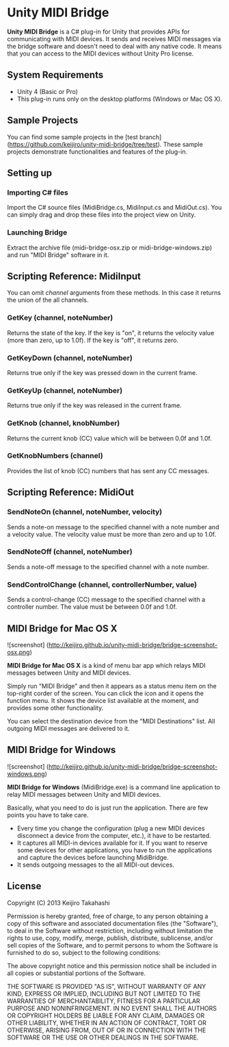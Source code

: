 Unity MIDI Bridge
=================

**Unity MIDI Bridge** is a C# plug-in for Unity that provides APIs for
communicating with MIDI devices. It sends and receives MIDI messages via the
bridge software and doesn't need to deal with any native code. It means that
you can access to the MIDI devices without Unity Pro license.

System Requirements
-------------------

- Unity 4 (Basic or Pro)
- This plug-in runs only on the desktop platforms (Windows or Mac OS X).

Sample Projects
---------------

You can find some sample projects in the [test branch]
(https://github.com/keijiro/unity-midi-bridge/tree/test). These sample projects
demonstrate functionalities and features of the plug-in.

Setting up
----------

### Importing C# files

Import the C# source files (MidiBridge.cs, MidiInput.cs and MidiOut.cs). You
can simply drag and drop these files into the project view on Unity.

### Launching Bridge

Extract the archive file (midi-bridge-osx.zip or midi-bridge-windows.zip) and
run "MIDI Bridge" software in it.

Scripting Reference: MidiInput
------------------------------

You can omit *channel* arguments from these methods. In this case it returns
the union of the all channels.

### GetKey (channel, noteNumber)

Returns the state of the key. If the key is "on", it returns the velocity value
(more than zero, up to 1.0f). If the key is "off", it returns zero.

### GetKeyDown (channel, noteNumber)

Returns true only if the key was pressed down in the current frame.

### GetKeyUp (channel, noteNumber)

Returns true only if the key was released in the current frame.

### GetKnob (channel, knobNumber)

Returns the current knob (CC) value which will be between 0.0f and 1.0f.

### GetKnobNumbers (channel)

Provides the list of knob (CC) numbers that has sent any CC messages.

Scripting Reference: MidiOut
----------------------------

### SendNoteOn (channel, noteNumber, velocity)

Sends a note-on message to the specified channel with a note number and a
velocity value. The velocity value must be more than zero and up to 1.0f.

### SendNoteOff (channel, noteNumber)

Sends a note-off message to the specified channel with a note number.

### SendControlChange (channel, controllerNumber, value)

Sends a control-change (CC) message to the specified channel with a controller
number. The value must be between 0.0f and 1.0f.

MIDI Bridge for Mac OS X
------------------------

![screenshot]
(http://keijiro.github.io/unity-midi-bridge/bridge-screenshot-osx.png)

**MIDI Bridge for Mac OS X** is a kind of menu bar app which relays MIDI
messages between Unity and MIDI devices.

Simply run "MIDI Bridge" and then it appears as a status menu item on the
top-right corder of the screen. You can click the icon and it opens the
function menu. It shows the device list available at the moment, and provides
some other functionality.

You can select the destination device from the "MIDI Destinations" list. All
outgoing MIDI messages are delivered to it.

MIDI Bridge for Windows
-----------------------

![screenshot]
(http://keijiro.github.io/unity-midi-bridge/bridge-screenshot-windows.png)

**MIDI Bridge for Windows** (MidiBridge.exe) is a command line application to
relay MIDI messages between Unity and MIDI devices.

Basically, what you need to do is just run the application. There are few points
you have to take care.

- Every time you change the configuration (plug a new MIDI devices disconnect
  a device from the computer, etc.), it have to be restarted.
- It captures all MIDI-in devices available for it. If you want to reserve some
  devices for other applications, you have to run the applications and capture
  the devices before launching MidiBridge.
- It sends outgoing messages to the all MIDI-out devices.

License
-------

Copyright (C) 2013 Keijiro Takahashi

Permission is hereby granted, free of charge, to any person obtaining a copy of
this software and associated documentation files (the "Software"), to deal in
the Software without restriction, including without limitation the rights to
use, copy, modify, merge, publish, distribute, sublicense, and/or sell copies of
the Software, and to permit persons to whom the Software is furnished to do so,
subject to the following conditions:

The above copyright notice and this permission notice shall be included in all
copies or substantial portions of the Software.

THE SOFTWARE IS PROVIDED "AS IS", WITHOUT WARRANTY OF ANY KIND, EXPRESS OR
IMPLIED, INCLUDING BUT NOT LIMITED TO THE WARRANTIES OF MERCHANTABILITY, FITNESS
FOR A PARTICULAR PURPOSE AND NONINFRINGEMENT. IN NO EVENT SHALL THE AUTHORS OR
COPYRIGHT HOLDERS BE LIABLE FOR ANY CLAIM, DAMAGES OR OTHER LIABILITY, WHETHER
IN AN ACTION OF CONTRACT, TORT OR OTHERWISE, ARISING FROM, OUT OF OR IN
CONNECTION WITH THE SOFTWARE OR THE USE OR OTHER DEALINGS IN THE SOFTWARE.
